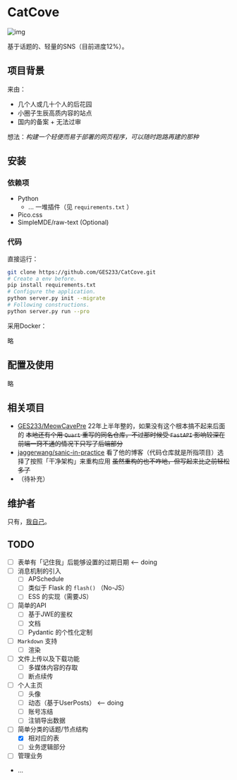 # CatCove
![img](https://img.shields.io/badge/license-WTFPL-blue)

基于话题的、轻量的SNS（目前进度12%）。

## 项目背景

来由：

- 几个人或几十个人的后花园
- 小圈子生辰高质内容的站点
- 国内的备案 + 无法过审

想法：*构建一个轻便而易于部署的网页程序，可以随时跑路再建的那种*

## 安装

### 依赖项

- Python
  - ... 一堆插件（见 `requirements.txt` ）
- Pico.css
- SimpleMDE/raw-text (Optional)

### 代码

直接运行：

```bash
git clone https://github.com/GES233/CatCove.git
# Create a env before.
pip install requirements.txt
# Configure the application.
python server.py init --migrate
# Following constructions.
python server.py run --pro
```

采用Docker：

略

## 配置及使用

略

## 相关项目

- [GES233/MeowCavePre](https://github.com/GES233/MeowCavePre) 22年上半年整的，如果没有这个根本搞不起来后面的 ~~本地还有个用 `Quart` 重写的同名仓库，不过那时候受 `FastAPI` 影响较深在前端一窍不通的情况下只写了后端部分~~
- [jaggerwang/sanic-in-practice](https://github.com/jaggerwang/sanic-in-practice) 看了他的博客（代码仓库就是所指项目）选择了按照「干净架构」来重构应用 ~~虽然重构的也不咋地，但写起来比之前轻松多了~~
- （待补充）

## 维护者

只有，[我自己](https://github.com/GES233)。

## TODO

- [ ] 表单有「记住我」后能够设置的过期日期 <-- doing
- [ ] 消息机制的引入
  - [ ] APSchedule
  - [ ] 类似于 Flask 的 `flash()` （No-JS）
  - [ ] ESS 的实现（需要JS）
- [ ] 简单的API
  - [ ] 基于JWE的鉴权
  - [ ] 文档
  - [ ] Pydantic 的个性化定制
- [ ] `Markdown` 支持
  - [ ] 渲染
- [ ] 文件上传以及下载功能
  - [ ] 多媒体内容的存取
  - [ ] 断点续传
- [ ] 个人主页
  - [ ] 头像
  - [ ] 动态（基于UserPosts） <-- doing
  - [ ] 账号冻结
  - [ ] 注销导出数据
- [ ] 简单分类的话题/节点结构
  - [x] 相对应的表
  - [ ] 业务逻辑部分
- [ ] 管理业务
 - ...
